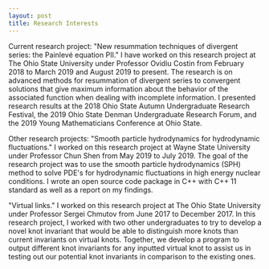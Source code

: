 ```yaml
---
layout: post
title: Research Interests
---
```


Current research project: 
"New resummation techniques of divergent series: the Painlevé equation PII." I have worked on this research project at The Ohio State University under Professor Ovidiu Costin from February 2018 to March 2019 and August 2019 to present. The research is on advanced methods for resummation of divergent series to convergent solutions that give maximum information about the behavior of the associated function when dealing with incomplete information. I presented research results at the 2018 Ohio State Autumn Undergraduate Research Festival, the 2019 Ohio State Denman Undergraduate Research Forum, and the 2019 Young Mathematicians Conference at Ohio State. 

Other research projects: 
"Smooth particle hydrodynamics for hydrodynamic fluctuations." I worked on this research project at Wayne State University under Professor Chun Shen from May 2019 to July 2019. The goal of the research project was to use the smooth particle hydrodynamics (SPH) method to solve PDE's for hydrodynamic fluctuations in high energy nuclear conditions. I wrote an open source code package in C++ with C++ 11 standard as well as a report on my findings.

"Virtual links." I worked on this research project at The Ohio State University under Professor Sergei Chmutov from June 2017 to December 2017. In this research project, I worked with two other undergraduates to try to develop a novel knot invariant that would be able to distinguish more knots than current invariants on virtual knots. Together, we develop a program to output different knot invariants for any inputted virtual knot to assist us in testing out our potential knot invariants in comparison to the existing ones. 
